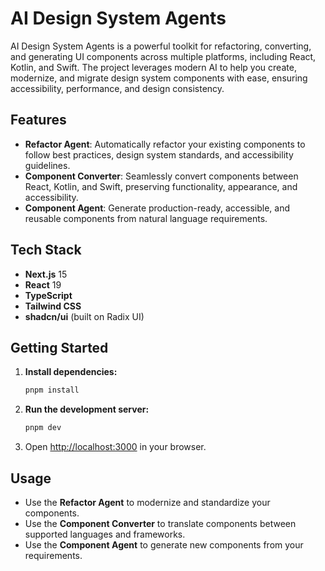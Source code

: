 # AI Design System Agents

AI Design System Agents is a powerful toolkit for refactoring, converting, and generating UI components across multiple platforms, including React, Kotlin, and Swift. The project leverages modern AI to help you create, modernize, and migrate design system components with ease, ensuring accessibility, performance, and design consistency.

## Features

- **Refactor Agent**: Automatically refactor your existing components to follow best practices, design system standards, and accessibility guidelines.
- **Component Converter**: Seamlessly convert components between React, Kotlin, and Swift, preserving functionality, appearance, and accessibility.
- **Component Agent**: Generate production-ready, accessible, and reusable components from natural language requirements.

## Tech Stack

- **Next.js** 15
- **React** 19
- **TypeScript**
- **Tailwind CSS**
- **shadcn/ui** (built on Radix UI)

## Getting Started

1. **Install dependencies:**
   ```bash
   pnpm install
   ```
2. **Run the development server:**
   ```bash
   pnpm dev
   ```
3. Open [http://localhost:3000](http://localhost:3000) in your browser.

## Usage

- Use the **Refactor Agent** to modernize and standardize your components.
- Use the **Component Converter** to translate components between supported languages and frameworks.
- Use the **Component Agent** to generate new components from your requirements.

